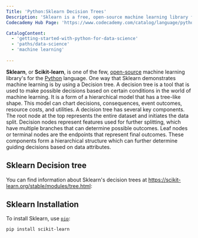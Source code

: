 ```yaml
---
Title: 'Python:Sklearn Decision Trees'
Description: 'Sklearn is a free, open-source machine learning library for Python. This computer program implements decision trees which are used to make possible decisions based on certain conditions'
Codecademy Hub Page: 'https://www.codecademy.com/catalog/language/python' 'https://www.codecademy.com/learn/paths/intermediate-machine-learning-skill-path'

CatalogContent:
  - 'getting-started-with-python-for-data-science'
  - 'paths/data-science'
  - 'machine learning'
     
---
```


**Sklearn**, or **Scikit-learn**, is one of the few, [open-source](https://www.codecademy.com/resources/docs/open-source) machine learning library's for the [Python](https://www.codecademy.com/resources/docs/python) language. One way that Sklearn demonstrates machine learning is by using a Decision tree. A decision tree is a tool that is used to make possible decisions based on certain conditions in the world of machine learning. It is a form of a hierarchical model that has a tree-like shape. This model can chart decisions, consequences, event outcomes, resource costs, and utilities. A decision tree has several key components. The root node at the top represents the entire dataset and initiates the data split. Decision nodes represent features used for further splitting, which have multiple branches that can determine possible outcomes. Leaf nodes or terminal nodes are the endpoints that represent final outcomes. These components form a hierarchical structure which can further determine guiding decisions based on data attributes.




## Sklearn Decision tree

You can find information about Sklearn's decision trees at https://scikit-learn.org/stable/modules/tree.html:

## Sklearn Installation

To install Sklearn, use [`pip`](https://www.codecademy.com/resources/docs/python/pip):

```shell
pip install scikit-learn
```
